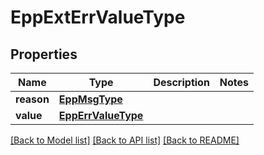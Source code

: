 # EppExtErrValueType

## Properties
Name | Type | Description | Notes
------------ | ------------- | ------------- | -------------
**reason** | [**EppMsgType**](EppMsgType.md) |  | 
**value** | [**EppErrValueType**](EppErrValueType.md) |  | 

[[Back to Model list]](../README.md#documentation-for-models) [[Back to API list]](../README.md#documentation-for-api-endpoints) [[Back to README]](../README.md)

